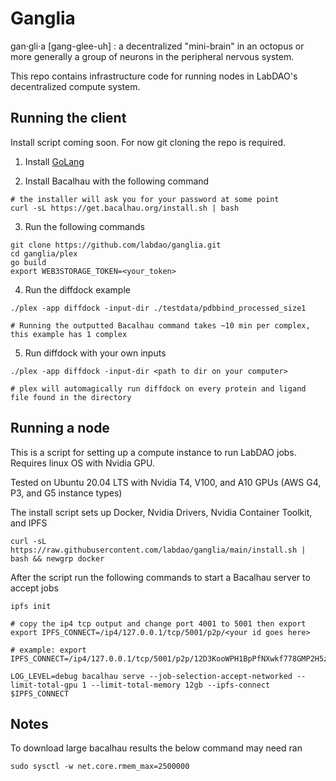 # Ganglia

gan·gli·a [gang-glee-uh] : a decentralized "mini-brain" in an octopus or more generally a group of neurons in the peripheral nervous system.

This repo contains infrastructure code for running nodes in LabDAO's decentralized compute system.

## Running the client
Install script coming soon. For now git cloning the repo is required.

1) Install [GoLang](https://go.dev/doc/install)

2) Install Bacalhau with the following command

```
# the installer will ask you for your password at some point
curl -sL https://get.bacalhau.org/install.sh | bash
```

3) Run the following commands
```
git clone https://github.com/labdao/ganglia.git
cd ganglia/plex
go build
export WEB3STORAGE_TOKEN=<your_token>
```

4) Run the diffdock example
```
./plex -app diffdock -input-dir ./testdata/pdbbind_processed_size1

# Running the outputted Bacalhau command takes ~10 min per complex, this example has 1 complex
```

5) Run diffdock with your own inputs
```
./plex -app diffdock -input-dir <path to dir on your computer>

# plex will automagically run diffdock on every protein and ligand file found in the directory
```

## Running a node
This is a script for setting up a compute instance to run LabDAO jobs. Requires linux OS with Nvidia GPU.

Tested on Ubuntu 20.04 LTS with Nvidia T4, V100, and A10 GPUs (AWS G4, P3, and G5 instance types)

The install script sets up Docker, Nvidia Drivers, Nvidia Container Toolkit, and IPFS
```
curl -sL https://raw.githubusercontent.com/labdao/ganglia/main/install.sh | bash && newgrp docker
```

After the script run the following commands to start a Bacalhau server to accept jobs
```
ipfs init

# copy the ip4 tcp output and change port 4001 to 5001 then export
export IPFS_CONNECT=/ip4/127.0.0.1/tcp/5001/p2p/<your id goes here>

# example: export IPFS_CONNECT=/ip4/127.0.0.1/tcp/5001/p2p/12D3KooWPH1BpPfNXwkf778GMP2H5z7pwjKVQFnA5NS3DngU7pxG

LOG_LEVEL=debug bacalhau serve --job-selection-accept-networked --limit-total-gpu 1 --limit-total-memory 12gb --ipfs-connect $IPFS_CONNECT
```

## Notes
To download large bacalhau results the below command may need ran 
```
sudo sysctl -w net.core.rmem_max=2500000
```
